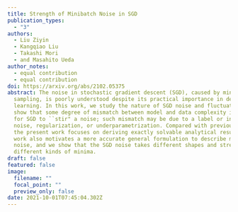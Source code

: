 ```yaml
---
title: Strength of Minibatch Noise in SGD
publication_types:
  - "3"
authors:
  - Liu Ziyin
  - Kangqiao Liu
  - Takashi Mori
  - and Masahito Ueda
author_notes:
  - equal contribution
  - equal contribution
doi: https://arxiv.org/abs/2102.05375
abstract: The noise in stochastic gradient descent (SGD), caused by minibatch
  sampling, is poorly understood despite its practical importance in deep
  learning. In this work, we study the nature of SGD noise and fluctuation. We
  show that some degree of mismatch between model and data complexity is needed
  for SGD to ``stir" a noise; such mismatch may be due to a label or input
  noise, regularization, or underparametrization. Compared with previous works,
  the present work focuses on deriving exactly solvable analytical results. Our
  work also motivates a more accurate general formulation to describe minibatch
  noise, and we show that the SGD noise takes different shapes and strengths in
  different kinds of minima.
draft: false
featured: false
image:
  filename: ""
  focal_point: ""
  preview_only: false
date: 2021-10-01T07:45:04.302Z
---
```

